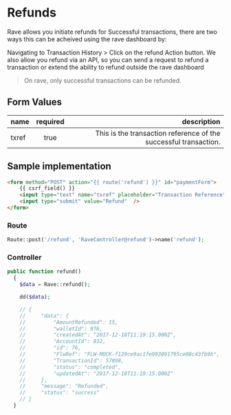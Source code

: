 # Refunds

Rave allows you initiate refunds for Successful transactions, there are two ways this can be acheived using the rave dashboard by:

Navigating to Transaction History > Click on the refund Action button.
We also allow you refund via an API, so you can send a request to refund a transaction or extend the ability to refund outside the rave dashboard

> On rave, only successful transactions can be refunded.

## Form Values

| name        | required           | description  |
| ------------- |:-------------:| -----:|
| txref      |  true | This is the transaction reference of the successful transaction.

## Sample implementation

```html
<form method="POST" action="{{ route('refund') }}" id="paymentForm">
    {{ csrf_field() }}
    <input type="text" name="txref" placeholder="Transaction Reference" />
    <input type="submit" value="Refund"  />
</form>
```

### Route

```php
Route::post('/refund', 'RaveController@refund')->name('refund');
```

### Controller

```php
public function refund()
  {
    $data = Rave::refund();

    dd($data);

    // {
    //     "data": {
    //         "AmountRefunded": 15,
    //         "walletId": 976,
    //         "createdAt": "2017-12-18T11:19:15.000Z",
    //         "AccountId": 832,
    //         "id": 76,
    //         "FlwRef": "FLW-MOCK-f129ce9ac1fe993091795ce08c43fb9b",
    //         "TransactionId": 57898,
    //         "status": "completed",
    //         "updatedAt": "2017-12-18T11:19:15.000Z"
    //     },
    //     "message": "Refunded",
    //     "status": "success"
    // }
  }
```